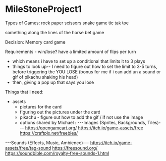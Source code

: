 # MileStoneProject1

Types of Games: 
rock paper scissors
snake game 
tic tak toe
<!-- memory card game (pokemon api?) -->
something along the lines of the horse bet game 

Decision: 
Memory card game 

Requirements - win/lose? 
have a limited amount of flips per turn 
- which means i have to set up a conditional that limits it to 3 plays 
- things to look up-- I need to figure out how to set the limit to 3-5 turns, before triggering the YOU LOSE (bonus for me if i can add un a sound or gif of pikachu shaking his head)
- then, giving a pop up that says you lose

Things that I need: 
+ assets 
    - pictures for the card 
    - figuring out the pictures under the card
    - pikachu - figure out how to add the gif / if not use the image 
    - options shared by Michael : ---Images (Sprites, Backgrounds, Tiles)---
https://opengameart.org/
https://itch.io/game-assets/free
https://craftpix.net/freebies/

---Sounds (Effects, Music, Ambience)---
https://itch.io/game-assets/free/tag-sound
https://freesound.org/
https://soundbible.com/royalty-free-sounds-1.html